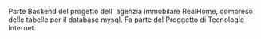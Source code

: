 Parte Backend del progetto dell' agenzia immobilare RealHome, compreso delle tabelle per il database mysql. 
Fa parte del Proggetto di Tecnologie Internet.
